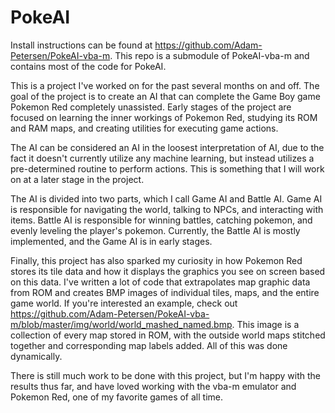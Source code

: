 # PokeAI

Install instructions can be found at https://github.com/Adam-Petersen/PokeAI-vba-m. This repo is a submodule of PokeAI-vba-m and contains most of the code for PokeAI.

This is a project I've worked on for the past several months on and off. The goal of the project is to create an AI that can complete the Game Boy game Pokemon Red completely unassisted. Early stages of the project are focused on learning the inner workings of Pokemon Red, studying its ROM and RAM maps, and creating utilities for executing game actions.

The AI can be considered an AI in the loosest interpretation of AI, due to the fact it doesn't currently utilize any machine learning, but instead utilizes a pre-determined routine to perform actions. This is something that I will work on at a later stage in the project.

The AI is divided into two parts, which I call Game AI and Battle AI. Game AI is responsible for navigating the world, talking to NPCs, and interacting with items. Battle AI is responsible for winning battles, catching pokemon, and evenly leveling the player's pokemon. Currently, the Battle AI is mostly implemented, and the Game AI is in early stages.

Finally, this project has also sparked my curiosity in how Pokemon Red stores its tile data and how it displays the graphics you see on screen based on this data. I've written a lot of code that extrapolates map graphic data from ROM and creates BMP images of individual tiles, maps, and the entire game world. If you're interested an example, check out https://github.com/Adam-Petersen/PokeAI-vba-m/blob/master/img/world/world_mashed_named.bmp. This image is a collection of every map stored in ROM, with the outside world maps stitched together and corresponding map labels added. All of this was done dynamically.

There is still much work to be done with this project, but I'm happy with the results thus far, and have loved working with the vba-m emulator and Pokemon Red, one of my favorite games of all time.
